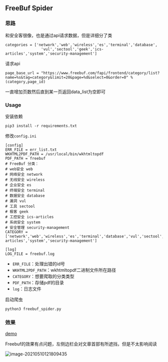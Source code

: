 ## FreeBuf Spider

### 思路

和安全客很像，也是通过api请求数据，但是详细分了类

```
categories = ['network','web','wireless','es','terminal','database',
                'vul','sectool','geek','ics-articles','system','security-management']
```

请求api

```
page_base_url = "https://www.freebuf.com/fapi/frontend/category/list?name=%s&tag=category&limit=20&page=%d&select=0&order=0" % (category,page_id)
```

一直增加页数然后直到某一页返回data_list为空即可

### Usage

安装依赖

```
pip3 install -r requirements.txt
```

修改`config.ini`

```
[config]
ERR_FILE = err_list.txt
WKHTML2PDF_PATH = /usr/local/bin/wkhtmltopdf
PDF_PATH = freebuf
# FreeBuf 分类：
# web安全 web
# 网络安全 network
# 无线安全 wireless
# 企业安全 es
# 终端安全 terminal
# 数据安全 database
# 漏洞 vul
# 工具 sectool
# 极客 geek
# 工控安全 ics-articles
# 系统安全 system
# 安全管理 security-management
CATEGORY = ['network','web','wireless','es','terminal','database','vul','sectool','geek','ics-articles','system','security-management']

[log]
LOG_FILE = freebuf.log
```

- `ERR_FILE`：处理出错的id号
- `WKHTML2PDF_PATH`：wkhtmltopdf二进制文件所在路径
- `CATEGORY`：想要爬取的分类类型
- `PDF_PATH`：存储pdf的目录
- `log`：日志文件

启动爬虫

```
python3 freebuf_spider.py
```



### 效果

[demo](https://github.com/ycdxsb/Security_Articles/tree/main/FreeBuf/demo.pdf)

Freebuf的效果有点问题，左侧边栏会对文章首部有所遮挡，但是不太影响阅读

![image-20210510121809435](https://ycdxsb-1257345996.cos.ap-beijing.myqcloud.com/blog/2021-10-05-image-20210510121809435.png)

